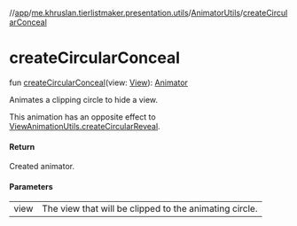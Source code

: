 //[app](../../../index.md)/[me.khruslan.tierlistmaker.presentation.utils](../index.md)/[AnimatorUtils](index.md)/[createCircularConceal](create-circular-conceal.md)

# createCircularConceal

fun [createCircularConceal](create-circular-conceal.md)(view: [View](https://developer.android.com/reference/kotlin/android/view/View.html)): [Animator](https://developer.android.com/reference/kotlin/android/animation/Animator.html)

Animates a clipping circle to hide a view.

This animation has an opposite effect to [ViewAnimationUtils.createCircularReveal](https://developer.android.com/reference/kotlin/android/view/ViewAnimationUtils.html#createcircularreveal).

#### Return

Created animator.

#### Parameters

| | |
|---|---|
| view | The view that will be clipped to the animating circle. |
